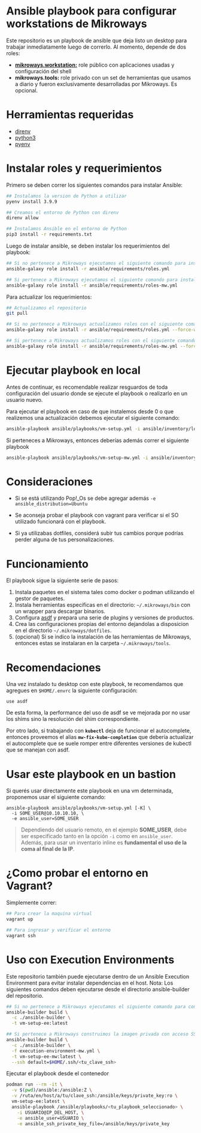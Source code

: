 # Ansible playbook para configurar workstations de Mikroways

Este repositorio es un playbook de ansible que deja listo un desktop para
trabajar inmediatamente luego de correrlo. Al momento, depende de dos roles:

* [**mikroways.workstation:**](https://galaxy.ansible.com/mikroways/workstation) role público con aplicaciones usadas y configuración
  del shell
* **mikroways.tools:** role privado con un set de herramientas que usamos a
  diario y fueron exclusivamente desarrolladas por Mikroways. Es opcional.

# Herramientas requeridas

* [direnv](https://direnv.net/)
* [python3](https://www.python.org/downloads/)
* [pyenv](https://github.com/pyenv/pyenv#installation)

# Instalar roles y requerimientos

Primero se deben correr los siguientes comandos para instalar Ansible:

```bash
## Instalamos la version de Python a utilizar
pyenv install 3.9.9

## Creamos el entorno de Python con direnv
direnv allow

## Instalamos Ansible en el entorno de Python
pip3 install -r requirements.txt
```

Luego de instalar ansible, se deben instalar los requerimientos del playbook:

```bash
## Si no pertenece a Mikroways ejecutamos el siguiente comando para instalar los roles
ansible-galaxy role install -r ansible/requirements/roles.yml

## Si pertenece a Mikroways ejecutamos el siguiente comando para instalar los roles
ansible-galaxy role install -r ansible/requirements/roles-mw.yml
```

Para actualizar los requerimientos:

```bash
## Actualizamos el repositorio
git pull

## Si no pertenece a Mikroways actualizamos roles con el siguiente comando:
ansible-galaxy role install -r ansible/requirements/roles.yml --force-with-deps

## Si pertenece a Mikroways actualizamos roles con el siguiente comando:
ansible-galaxy role install -r ansible/requirements/roles-mw.yml --force-with-deps
```

# Ejecutar playbook en local

Antes de continuar, es recomendable realizar resguardos de toda configuración del
usuario donde se ejecute el playbook o realizarlo en un usuario nuevo.

Para ejecutar el playbook en caso de que instalemos desde 0 o que realizemos una
actualización debemos ejecutar el siguiente comando:

```bash
ansible-playbook ansible/playbooks/vm-setup.yml -i ansible/inventory/localhost.yml -K
```

Si perteneces a Mikroways, entonces deberías además correr el siguiente playbook

```bash
ansible-playbook ansible/playbooks/vm-setup-mw.yml -i ansible/inventory/localhost.yml -K
```

# Consideraciones

* Si se está utilizando Pop!\_Os se debe agregar además `-e ansible_distribution=Ubuntu`

* Se aconseja probar el playbook con vagrant para verificar si el SO utilizado
 funcionará con el playbook.

* Si ya utilizabas dotfiles, considerá subir tus cambios porque podrías perder
  alguna de tus personalizaciones.

# Funcionamiento

El playbook sigue la siguiente serie de pasos:

1. Instala paquetes en el sistema tales como docker o podman utilizando el gestor
   de paquetes.
1. Instala herramientas especificas en el directorio: `~/.mikroways/bin` con un
   wrapper para descargar binarios.
1. Configura [asdf](https://asdf-vm.com/) y prepara una serie de plugins y
   versiones de productos.
1. Crea las configuraciones propias del entorno dejandolas a disposicion en el
   directorio `~/.mikroways/dotfiles`.
1. (opcional) Si se indico la instalación de las herramientas de Mikroways,
   entonces estas se instalaran en la carpeta `~/.mikroways/tools`.

# Recomendaciones

Una vez instalado tu desktop con este playbook, te recomendamos que agregues en
`$HOME/.envrc` la siguiente configuración:

```
use asdf
```

De esta forma, la performance del uso de asdf se ve mejorada por no usar los
shims sino la resolución del shim correspondiente.

Por otro lado, si trabajando con **`kubectl`** deja de funcionar el
autocomplete, entonces proveemos el alias **`mw-fix-kube-completion`** que
debería actualizar el autocomplete que se suele romper entre diferentes
versiones de kubectl que se manejan con asdf.

# Usar este playbook en un bastion

Si querés usar directamente este playbook en una vm determinada, proponemos usar
el siguiente comando:

```
ansible-playbook ansible/playbooks/vm-setup.yml [-K] \
  -i SOME_USER@10.10.10.10, \
  -e ansible_user=SOME_USER
```

> Dependiendo del usuario remoto, en el ejemplo **SOME_USER**, debe ser
> especificado tanto en la opción `-i` como en `ansible_user`. Además, para usar
> un inventario inline es **fundamental el uso de la coma al final de la IP**.

# ¿Como probar el entorno en Vagrant?

Simplemente correr:

```bash
## Para crear la maquina virtual
vagrant up

## Para ingresar y verificar el entorno
vagrant ssh
```

# Uso con Execution Environments

Este repositorio también puede ejecutarse dentro de un Ansible Execution Environment para evitar instalar dependencias en el host.
Nota: Los siguientes comandos deben ejecutarse desde el directorio ansible-builder del repositorio.

```bash
## Si no pertenece a Mikroways ejecutamos el siguiente comando para construir la imagen pública
ansible-builder build \
  -c ./ansible-builder \
  -t vm-setup-ee:latest

## Si pertenece a Mikroways construimos la imagen privada con acceso SSH
ansible-builder build \
  -c ./ansible-builder \
  -f execution-environment-mw.yml \
  -t vm-setup-ee-mw:latest \
  --ssh default=$HOME/.ssh/<tu_clave_ssh>

```

Ejecutar el playbook desde el contenedor
```bash
podman run --rm -it \
  -v $(pwd)/ansible:/ansible:Z \
  -v /ruta/en/host/a/tu/clave_ssh:/ansible/keys/private_key:ro \
  vm-setup-ee:latest \
  ansible-playbook /ansible/playbooks/<tu_playbook_seleccionado> \
    -i USUARIO@IP_DEL_HOST, \
    -e ansible_user=USUARIO \
    -e ansible_ssh_private_key_file=/ansible/keys/private_key
```
